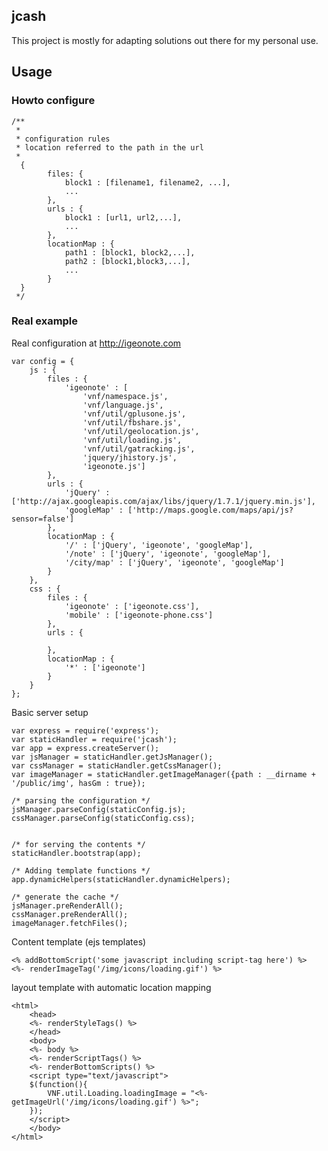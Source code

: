 ## jcash
This project is mostly for adapting solutions out there for my personal use.

## Usage
### Howto configure	
	/**
	 * 
	 * configuration rules
	 * location referred to the path in the url
	 *
	  {
	 		files: {
	 			block1 : [filename1, filename2, ...],
	 			...
	 		},
	 		urls : {
	 			block1 : [url1, url2,...],
	 			...
	 		},
	 		locationMap : {
	 			path1 : [block1, block2,...],
	 			path2 : [block1,block3,...],
	 			...
	 		}
	  }
	 */
	

### Real example

Real configuration at http://igeonote.com

	var config = {
		js : {
			files : {
				'igeonote' : [
					'vnf/namespace.js',
					'vnf/language.js',
					'vnf/util/gplusone.js',
					'vnf/util/fbshare.js', 
					'vnf/util/geolocation.js',
					'vnf/util/loading.js', 
					'vnf/util/gatracking.js',
					'jquery/jhistory.js',
					'igeonote.js']
			},
			urls : {
				'jQuery' : ['http://ajax.googleapis.com/ajax/libs/jquery/1.7.1/jquery.min.js'],
				'googleMap' : ['http://maps.google.com/maps/api/js?sensor=false']
			},
			locationMap : {
				'/' : ['jQuery', 'igeonote', 'googleMap'],
				'/note' : ['jQuery', 'igeonote', 'googleMap'],
				'/city/map' : ['jQuery', 'igeonote', 'googleMap']
			}
		},
		css : {
			files : {
				'igeonote' : ['igeonote.css'],
				'mobile' : ['igeonote-phone.css']
			},
			urls : {
				
			},
			locationMap : {
				'*' : ['igeonote']
			}
		}
	};
	
Basic server setup

	var express = require('express');
	var staticHandler = require('jcash');
	var app = express.createServer();
	var jsManager = staticHandler.getJsManager();
	var cssManager = staticHandler.getCssManager();
	var imageManager = staticHandler.getImageManager({path : __dirname + '/public/img', hasGm : true});
		
	/* parsing the configuration */
	jsManager.parseConfig(staticConfig.js);
	cssManager.parseConfig(staticConfig.css);
	
	
	/* for serving the contents */
	staticHandler.bootstrap(app);
	
	/* Adding template functions */
	app.dynamicHelpers(staticHandler.dynamicHelpers);
	
	/* generate the cache */
	jsManager.preRenderAll();
	cssManager.preRenderAll();
	imageManager.fetchFiles();
	
	
Content template (ejs templates)

	<% addBottomScript('some javascript including script-tag here') %>
	<%- renderImageTag('/img/icons/loading.gif') %>
	
layout template with automatic location mapping

	<html>
		<head>
		<%- renderStyleTags() %>
		</head>
		<body>
		<%- body %>
		<%- renderScriptTags() %>
		<%- renderBottomScripts() %>
		<script type="text/javascript">
		$(function(){
			VNF.util.Loading.loadingImage = "<%- getImageUrl('/img/icons/loading.gif') %>";
		});
		</script>
		</body>
	</html>

	